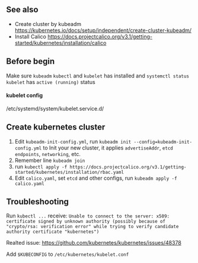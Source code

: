 ## See also
- Create cluster by kubeadm
https://kubernetes.io/docs/setup/independent/create-cluster-kubeadm/
- Install Calico
https://docs.projectcalico.org/v3.1/getting-started/kubernetes/installation/calico

## Before begin
Make sure `kubeadm` `kubectl` and `kubelet` has installed and `systemctl status kubelet` has `active (running)` status

#### kubelet config
/etc/systemd/system/kubelet.service.d/

## Create kubernetes cluster
1. Edit `kubeadm-init-config.yml`, run `kubeadm init --config=kubeadm-init-config.yml` to Init your new cluster, it applies `advertiseAddr`, `etcd endpoints`, `networking`, etc.
2. Remember line `kubeadm join`
3. run `kubectl apply -f https://docs.projectcalico.org/v3.1/getting-started/kubernetes/installation/rbac.yaml`
4. Edit `calico.yaml`, set `etcd` and other configs, run `kubeadm apply -f calico.yaml`

## Troubleshooting
Run `kubectl ...` receive:
```Unable to connect to the server: x509: certificate signed by unknown authority (possibly because of "crypto/rsa: verification error" while trying to verify candidate authority certificate "kubernetes")```

Realted issue: https://github.com/kubernetes/kubernetes/issues/48378

Add `$KUBECONFIG` to `/etc/kubernetes/kubelet.conf`
